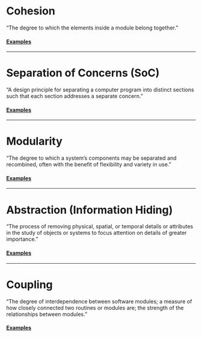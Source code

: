 # Cohesion
“The degree to which the elements inside a module belong together.”

#### [Examples](/cosmic/cohesion/cohesion.md)

---

# Separation of Concerns (SoC)
“A design principle for separating a computer program into distinct sections such that each section addresses a separate concern.”

#### [Examples](/cosmic/soc/soc.md)

---

# Modularity
“The degree to which a system’s components may be separated and recombined, often with the benefit of flexibility and variety in use.”

#### [Examples](/cosmic/modularity/modularity.md)

---

# Abstraction (Information Hiding)
“The process of removing physical, spatial, or temporal details or attributes in the study of objects or systems to focus attention on details of greater importance.”

#### [Examples](/cosmic/abstraction/abstraction.md)

---

# Coupling
“The degree of interdependence between software modules; a measure of how closely connected two routines or modules are; the strength of the relationships between modules.”

#### [Examples](/cosmic/coupling/coupling.md)
